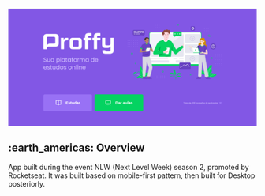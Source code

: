 ![](/public/images/Screenshot_1.png)

<h2>:earth_americas: Overview</h2>
<p>App built during the event NLW (Next Level Week) season 2, promoted by Rocketseat. It was built based on mobile-first pattern, then built for Desktop posteriorly.<p>

